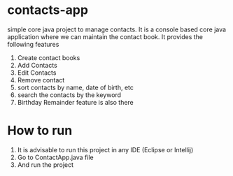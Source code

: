 # contacts-app
simple core java project to manage contacts.
It is a console based core java application where we can maintain the contact book. 
It provides the following features
 1. Create contact books
 2. Add Contacts
 3. Edit Contacts
 4. Remove contact
 5. sort contacts by name, date of birth, etc
 6. search the contacts by the keyword
 7. Birthday Remainder feature is also there

# How to run
1. It is advisable to run this project in any IDE (Eclipse or Intellij)
2. Go to ContactApp.java file
3. And run the project
